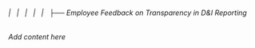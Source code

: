###### |   |   |   |   |   ├── Employee Feedback on Transparency in D&I Reporting

*Add content here*